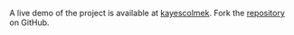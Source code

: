 A live demo of the project is available at [kayescolmek](https://kayescolmek.pages.dev).
Fork the [repository](https://github.com/polastimirsa) on GitHub.